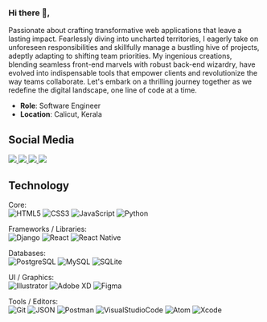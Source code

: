 ### Hi there 👋,

<p>Passionate about crafting transformative web applications that leave a lasting impact. Fearlessly diving into uncharted territories, I eagerly take on unforeseen responsibilities and skillfully manage a bustling hive of projects, adeptly adapting to shifting team priorities. My ingenious creations, blending seamless front-end marvels with robust back-end wizardry, have evolved into indispensable tools that empower clients and revolutionize the way teams collaborate. Let's embark on a thrilling journey together as we redefine the digital landscape, one line of code at a time.</p>

* **Role**: Software Engineer
* **Location**: Calicut, Kerala

## Social Media
<a target="_blank" href="https://twitter.com/pvanfas">
  <img src="https://img.shields.io/badge/Twitter-1DA1F2?&logo=twitter&logoColor=white">
</a>
<a target="_blank" href="https://www.linkedin.com/in/pvanfas/">
  <img src="https://img.shields.io/badge/LinkedIn-0077B5?&logo=linkedin&logoColor=white">
</a> 
<a target="_blank" href="https://www.facebook.com/in/pvanfas/">
  <img src="https://img.shields.io/badge/Facebook-1877F2?&logo=facebook&logoColor=white">
</a>
<a target="_blank" href="https://www.instagram.com/in/pvanfas/">
  <img src="https://img.shields.io/badge/Instagram-E4405F?&logo=instagram&logoColor=white">
</a>

## Technology

Core:  
![HTML5](https://img.shields.io/badge/html5-272b33?logo=html5&logoColor=e56027)
![CSS3](https://img.shields.io/badge/css3-272b33?logo=css3&logoColor=2ea0d1)
![JavaScript](https://img.shields.io/badge/JavaScript-272b33?logo=JavaScript&logoColor=ead41c)
![Python](https://img.shields.io/badge/Python-272b33?&logo=python&logoColor=blue)

Frameworks / Libraries:  
![Django](https://img.shields.io/badge/Django-272b33?&logo=django&logoColor=green)
![React](https://img.shields.io/badge/react-272b33?logo=react&logoColor=61dbfb)
![React Native](https://img.shields.io/badge/React_Native-272b33?&logo=react&logoColor=61DAFB)

Databases:  
![PostgreSQL](https://img.shields.io/badge/postgresql-272b33?logo=postgresql&logoColor=1d9bf0)
![MySQL](https://img.shields.io/badge/mysql-272b33.svg?logo=mysql&logoColor=white)
![SQLite](https://img.shields.io/badge/sqlite-272b33.svg?logo=sqlite&logoColor=white)

UI / Graphics:  
![Illustrator](https://img.shields.io/badge/Adobe%20Illustrator-272b33?&logo=adobe%20illustrator&logoColor=white)
![Adobe XD](https://img.shields.io/badge/Adobe%20XD-272b33?&logo=Adobe%20XD&logoColor=#FF61F6)
![Figma](https://img.shields.io/badge/Figma-272b33?&logo=figma&logoColor=white)

Tools / Editors:  
![Git](https://img.shields.io/badge/git-272b33?logo=git&logoColor=F05032)
![JSON](https://img.shields.io/badge/JSON-272b33?logo=JSON&logoColor=lightgrey)
![Postman](https://img.shields.io/badge/postman-272b33?logo=postman&logoColor=f76935)
![VisualStudioCode](https://img.shields.io/badge/vscode-272b33?logo=visualstudiocode&logoColor=0078d4)
![Atom](https://img.shields.io/badge/Atom-272b33?logo=atom&logoColor=white)
![Xcode](https://img.shields.io/badge/Xcode-272b33?logo=Xcode&logoColor=white)

